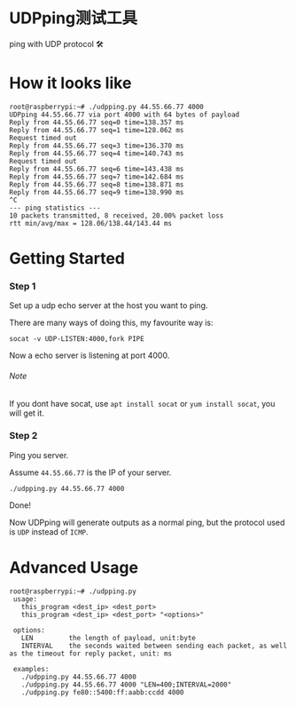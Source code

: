 # UDPping测试工具
ping with UDP protocol 🛠

# How it looks like
```
root@raspberrypi:~# ./udpping.py 44.55.66.77 4000
UDPping 44.55.66.77 via port 4000 with 64 bytes of payload
Reply from 44.55.66.77 seq=0 time=138.357 ms
Reply from 44.55.66.77 seq=1 time=128.062 ms
Request timed out
Reply from 44.55.66.77 seq=3 time=136.370 ms
Reply from 44.55.66.77 seq=4 time=140.743 ms
Request timed out
Reply from 44.55.66.77 seq=6 time=143.438 ms
Reply from 44.55.66.77 seq=7 time=142.684 ms
Reply from 44.55.66.77 seq=8 time=138.871 ms
Reply from 44.55.66.77 seq=9 time=138.990 ms
^C
--- ping statistics ---
10 packets transmitted, 8 received, 20.00% packet loss
rtt min/avg/max = 128.06/138.44/143.44 ms
```

# Getting Started

### Step 1

Set up a udp echo server at the host you want to ping. 

There are many ways of doing this, my favourite way is:

```
socat -v UDP-LISTEN:4000,fork PIPE
```

Now a echo server is listening at port 4000. 

###### Note
If you dont have socat, use `apt install socat` or `yum install socat`, you will get it.

### Step 2

Ping you server.

Assume `44.55.66.77` is the IP of your server.

```
./udpping.py 44.55.66.77 4000
```

Done!

Now UDPping will generate outputs as a normal ping, but the protocol used is `UDP` instead of `ICMP`.

# Advanced Usage
```
root@raspberrypi:~# ./udpping.py
 usage:
   this_program <dest_ip> <dest_port>
   this_program <dest_ip> <dest_port> "<options>" 

 options:
   LEN         the length of payload, unit:byte
   INTERVAL    the seconds waited between sending each packet, as well as the timeout for reply packet, unit: ms

 examples:
   ./udpping.py 44.55.66.77 4000
   ./udpping.py 44.55.66.77 4000 "LEN=400;INTERVAL=2000"
   ./udpping.py fe80::5400:ff:aabb:ccdd 4000
   
```
